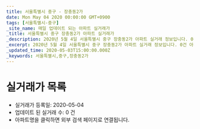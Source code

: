 ```yaml
---
title: 서울특별시 중구 - 장충동2가
date: Mon May 04 2020 00:00:00 GMT+0900
tags: [서울특별시-중구]
_site_name: 매일 업데이트 되는 아파트 실거래가
_title: 서울특별시 중구 장충동2가 아파트 실거래가
_description: 2020년 5월 4일 서울특별시 중구 장충동2가 아파트 실거래 정보입니다. 0건 아파트 정보가 있습니다.
_excerpt: 2020년 5월 4일 서울특별시 중구 장충동2가 아파트 실거래 정보입니다. 0건 아파트 정보가 있습니다.
_updated_time: 2020-05-03T15:00:00.000Z
_keywords: 서울특별시,중구,장충동2가
---
```






# 실거래가 목록
- 실거래가 등록일: 2020-05-04
- 업데이트 된 실거래 수: 0 건
- 아파트명을 클릭하면 외부 검색 페이지로 연결됩니다.




